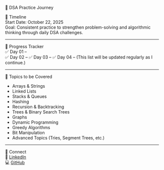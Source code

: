 🚀 DSA Practice Journey

📆 Timeline  
Start Date: October 22, 2025  
Goal: Consistent practice to strengthen problem-solving and algorithmic thinking through daily DSA challenges.

---

📅 Progress Tracker  
✅ Day 01 –  
✅ Day 02 –
✅ Day 03 – 
✅ Day 04 – 
(This list will be updated regularly as I continue.)

---

📖 Topics to be Covered  
- Arrays & Strings  
- Linked Lists  
- Stacks & Queues  
- Hashing  
- Recursion & Backtracking  
- Trees & Binary Search Trees  
- Graphs  
- Dynamic Programming  
- Greedy Algorithms  
- Bit Manipulation  
- Advanced Topics (Tries, Segment Trees, etc.)

---

🤝 Connect  
🔗 [LinkedIn](https://www.linkedin.com/in/anushka-mowade-0ab564331/)  
💻 [GitHub](https://github.com/AnushkaMowade1)  

